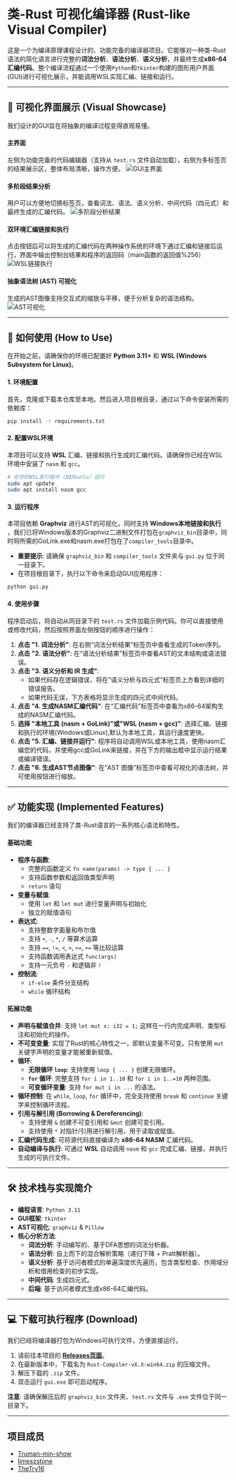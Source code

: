 # 类-Rust 可视化编译器 (Rust-like Visual Compiler)

这是一个为编译原理课程设计的、功能完备的编译器项目。它能够对一种类-Rust语法的简化语言进行完整的**词法分析**、**语法分析**、**语义分析**，并最终生成**x86-64汇编代码**。整个编译流程通过一个使用`Python`和`tkinter`构建的图形用户界面(GUI)进行可视化展示，并能调用WSL实现汇编、链接和运行。

-----

## 📸 可视化界面展示 (Visual Showcase)

我们设计的GUI旨在将抽象的编译过程变得直观易懂。

#### 主界面

左侧为功能完备的代码编辑器（支持从 `test.rs` 文件自动加载），右侧为多标签页的结果展示区，整体布局清晰，操作方便。
![GUI主界面](showcase/gui_main.png)

#### 多阶段结果分析

用户可以方便地切换标签页，查看词法、语法、语义分析、中间代码（四元式）和最终生成的汇编代码。
![多阶段分析结果](showcase/gui_analysis.png)

#### 双环境汇编链接和执行

点击按钮后可以将生成的汇编代码在两种操作系统的环境下通过汇编和链接后运行，界面中输出控制台结果和程序的返回码（main函数的返回值%256）
![WSL链接执行](showcase/gui_assembly_result.png)

#### 抽象语法树 (AST) 可视化

生成的AST图像支持交互式的缩放与平移，便于分析复杂的语法结构。
![AST可视化](showcase/gui_ast.png)

-----

## 🚀 如何使用 (How to Use)

在开始之前，请确保你的环境已配置好 **Python 3.11+** 和 **WSL (Windows Subsystem for Linux)**。

#### 1\. 环境配置

首先，克隆或下载本仓库至本地。然后进入项目根目录，通过以下命令安装所需的依赖库：

```bash
pip install -r requirements.txt
```

#### 2\. 配置WSL环境

本项目可以支持 **WSL** 汇编、链接和执行生成的汇编代码。请确保你已经在WSL环境中安装了 `nasm` 和 `gcc`。

```bash
# 在你的WSL发行版中（如Ubuntu）运行
sudo apt update
sudo apt install nasm gcc
```

#### 3\. 运行程序

本项目依赖 **Graphviz** 进行AST的可视化，同时支持 **Windows本地链接和执行** ，我们已将Windows版本的Graphviz二进制文件打包在`graphviz_bin`目录中，同时将所需的GoLink.exe和nasm.exe打包在了`compiler_tools`目录中。

  - **重要提示**: 请确保 `graphviz_bin` 和 `compiler_tools` 文件夹与 `gui.py` 位于同一目录下。
  - 在项目根目录下，执行以下命令来启动GUI应用程序：

<!-- end list -->

```bash
python gui.py
```

#### 4\. 使用步骤

程序启动后，将自动从同目录下的 `test.rs` 文件加载示例代码。你可以直接使用或修改代码，然后按照界面左侧按钮的顺序进行操作：

1.  **点击 "1. 词法分析"**: 在右侧“词法分析结果”标签页中查看生成的Token序列。
2.  **点击 "2. 语法分析"**: 在“语法分析结果”标签页中查看AST的文本结构或语法错误。
3.  **点击 "3. 语义分析和 IR 生成"**:
      * 如果代码存在逻辑错误，将在“语义分析与四元式”标签页上方看到详细的错误报告。
      * 如果代码无误，下方表格将显示生成的四元式中间代码。
4.  **点击 "4. 生成NASM汇编代码"**: 在“汇编代码”标签页中查看为x86-64架构生成的NASM汇编代码。
5.  **选择 "本地工具 (nasm + GoLink)"或"WSL (nasm + gcc)"**: 选择汇编、链接和执行的环境(Windows或Linux),默认为本地工具，其运行速度更快。
6.  **点击 "5. 汇编、链接并运行"**: 程序将自动调用WSL或本地工具，使用nasm汇编您的代码，并使用gcc或GoLink来链接，并在下方的输出框中显示运行结果或编译错误。
7.  **点击 "6. 生成AST节点图像"**: 在“AST 图像”标签页中查看可视化的语法树，并可使用按钮进行缩放。

-----

## ✅ 功能实现 (Implemented Features)

我们的编译器已经支持了类-Rust语言的一系列核心语法和特性。

#### 基础功能

  * **程序与函数**:
      * 完整的函数定义 `fn name(params) -> type { ... }`
      * 支持函数参数和返回值类型声明
      * `return` 语句
  * **变量与赋值**:
      * 使用 `let` 和 `let mut` 进行变量声明与初始化
      * 独立的赋值语句
  * **表达式**:
      * 支持整数字面量和布尔值
      * 支持 `+`, `-`, `*`, `/` 等算术运算
      * 支持 `==`, `!=`, `<`, `>`, `<=`, `>=` 等比较运算
      * 支持函数调用表达式 `func(args)`
      * 支持一元负号 `-` 和逻辑非 `!`
  * **控制流**:
      * `if-else` 条件分支结构
      * `while` 循环结构

#### 拓展功能

  * **声明与赋值合并**: 支持 `let mut x: i32 = 1;` 这样在一行内完成声明、类型标注和初始化的操作。
  * **不可变变量**: 实现了Rust的核心特性之一，即默认变量不可变。只有使用 `mut` 关键字声明的变量才能被重新赋值。
  * **循环**:
      * **无限循环 `loop`**: 支持使用 `loop { ... }` 创建无限循环。
      * **`for` 循环**: 完整支持 `for i in 1..10` 和 `for i in 1..=10` 两种范围。
      * **可变循环变量**: 支持 `for mut i in ...` 的语法。
  * **循环控制**: 在 `while`, `loop`, `for` 循环中，完全支持使用 `break` 和 `continue` 关键字来控制循环流程。
  * **引用与解引用 (Borrowing & Dereferencing)**:
      * 支持使用 `&` 创建不可变引用和 `&mut` 创建可变引用。
      * 支持使用 `*` 对指针/引用进行解引用，用于读取或赋值。
  * **汇编代码生成**: 可将源代码直接编译为 **x86-64 NASM** 汇编代码。
  * **自动编译与执行**: 可通过 **WSL** 自动调用 `nasm` 和 `gcc` 完成汇编、链接，并执行生成的可执行文件。

-----

## 🛠️ 技术栈与实现简介

  * **编程语言**: `Python 3.11`
  * **GUI框架**: `tkinter`
  * **AST可视化**: `graphviz` & `Pillow`
  * **核心分析方法**:
      * **词法分析**: 手动编写的、基于DFA思想的词法分析器。
      * **语法分析**: 自上而下的混合解析策略（递归下降 + Pratt解析器）。
      * **语义分析**: 基于访问者模式的单遍深度优先遍历，包含类型检查、作用域分析和借用检查的初步实现。
      * **中间代码**: 生成四元式。
      * **后端**: 基于访问者模式生成x86-64汇编代码。

-----

## 💻 下载可执行程序 (Download)

我们已经将编译器打包为Windows可执行文件，方便直接运行。

1.  请前往本项目的 **[Releases页面](https://github.com/Truman-min-show/Rust-like-Visual-Compiler_TJU_homework/releases)**。
2.  在最新版本中，下载名为 `Rust-Compiler-vX.X-win64.zip` 的压缩文件。
3.  解压下载的 `.zip` 文件。
4.  双击运行 `gui.exe` 即可启动程序。

**注意**: 请确保解压后的 `graphviz_bin` 文件夹、`test.rs` 文件与 `.exe` 文件位于同一目录下。

-----

## 项目成员

  - [Truman-min-show](https://github.com/Truman-min-show)
  - [limeszstone](https://github.com/limeszstone)
  - [TheTry16](https://github.com/TheTry16)